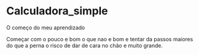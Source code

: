 # Calculadora_simple
O começo do meu aprendizado 

Começar com o pouco e bom 
o que nao e bom e 
tentar da passos maiores do que a perna 
o risco de dar de cara no chão
e muito grande.

